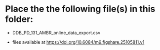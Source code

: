 # Place the the following file(s) in this folder: 
- DDB_PD_131_AMBR_online_data_export.csv

- files available at https://doi.org/10.6084/m9.figshare.25105811.v1